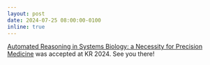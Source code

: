 ```yaml
---
layout: post
date: 2024-07-25 08:00:00-0100
inline: true
---
```


<a href="https://lirias.kuleuven.be/4171462&lang=en" target="blank">Automated Reasoning in Systems Biology: a Necessity for Precision Medicine</a> was accepted at KR 2024. See you there!
